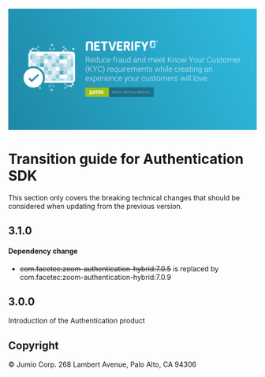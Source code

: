 ![Fastfill & Netverify](images/netverify.png)

# Transition guide for Authentication SDK

This section only covers the breaking technical changes that should be considered when updating from the previous version.

## 3.1.0
#### Dependency change
*  ~~com.facetec:zoom-authentication-hybrid:7.0.5~~ is replaced by com.facetec:zoom-authentication-hybrid:7.0.9

## 3.0.0
Introduction of the Authentication product

## Copyright

&copy; Jumio Corp. 268 Lambert Avenue, Palo Alto, CA 94306
